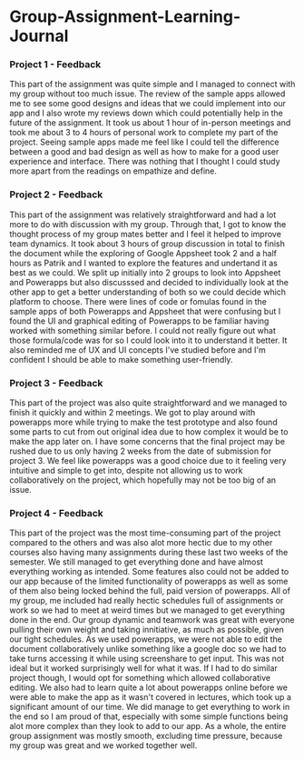 # Group-Assignment-Learning-Journal
### Project 1 - Feedback
This part of the assignment was quite simple and I managed to connect with my group without too much issue. The review of the sample apps allowed me to see some good designs and ideas that we could implement into our app and I also wrote my reviews down which could potentially help in the future of the assignment. It took us about 1 hour of in-person meetings and took me about 3 to 4 hours of personal work to complete my part of the project. Seeing sample apps made me feel like I could tell the difference between a good and bad design as well as how to make for a good user experience and interface. There was nothing that I thought I could study more apart from the readings on empathize and define.
### Project 2 - Feedback
This part of the assignment was relatively straightforward and had a lot more to do with discussion with my group. Through that, I got to know the thought process of my group mates better and I feel it helped to improve team dynamics. It took about 3 hours of group discussion in total to finish the document while the exploring of Google Appsheet took 2 and a half hours as Patrik and I wanted to explore the features and undertand it as best as we could. We split up initially into 2 groups to look into Appsheet and Powerapps but also discusssed and decided to individually look at the other app to get a better understanding of both so we could decide which platform to choose. There were lines of code or fomulas found in the sample apps of both Powerapps and Appsheet that were confusing but I found the UI and graphical editing of Powerapps to be familiar having worked with something similar before. I could not really figure out what those formula/code was for so I could look into it to understand it better. It also reminded me of UX and UI concepts I've studied before and I'm confident I should be able to make something user-friendly.
### Project 3 - Feedback
This part of the project was also quite straightforward and we managed to finish it quickly and within 2 meetings. We got to play around with powerapps more while trying to make the test prototype and also found some parts to cut from out original idea due to how complex it would be to make the app later on. I have some concerns that the final project may be rushed due to us only having 2 weeks from the date of submission for project 3. We feel like powerapps was a good choice due to it feeling very intuitive and simple to get into, despite not allowing us to work collaboratively on the project, which hopefully may not be too big of an issue.
### Project 4 - Feedback
This part of the project was the most time-consuming part of the project compared to the others and was also alot more hectic due to my other courses also having many assignments during these last two weeks of the semester. We still managed to get everything done and have almost everything working as intended. Some features also could not be added to our app because of the limited functionality of powerapps as well as some of them also being locked behind the full, paid version of powerapps. All of my group, me included had really hectic schedules full of assignments or work so we had to meet at weird times but we managed to get everything done in the end. Our group dynamic and teamwork was great with everyone pulling their own weight and taking innitiative, as much as possible, given our tight schedules.
As we used powerapps, we were not able to edit the document collaboratively unlike something like a google doc so we had to take turns accessing it while using screenshare to get input. This was not ideal but it worked surprisingly well for what it was. If I had to do  similar project though, I would opt for something which allowed collaborative editing. We also had to learn quite a lot about powerapps online before we were able to make the app as it wasn't covered in lectures, which took up a significant amount of our time. We did manage to get everything to work in the end so I am proud of that, especially with some simple functions being alot more complex than they look to add to our app. As a whole, the entire group assignment was mostly smooth, excluding time pressure, because my group was great and we worked together well.
